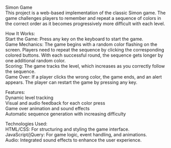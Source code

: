 Simon Game  
This project is a web-based implementation of the classic Simon game. The game challenges players to remember and repeat a sequence of colors in the correct order as it becomes progressively more difficult with each level.

How It Works:  
Start the Game: Press any key on the keyboard to start the game.  
Game Mechanics: The game begins with a random color flashing on the screen. Players need to repeat the sequence by clicking the corresponding colored buttons. With each successful round, the sequence gets longer by one additional random color.  
Scoring: The game tracks the level, which increases as you correctly follow the sequence.  
Game Over: If a player clicks the wrong color, the game ends, and an alert appears. The player can restart the game by pressing any key.    


Features:  
Dynamic level tracking  
Visual and audio feedback for each color press  
Game over animation and sound effects  
Automatic sequence generation with increasing difficulty  


Technologies Used:  
HTML/CSS: For structuring and styling the game interface.  
JavaScript/jQuery: For game logic, event handling, and animations.  
Audio: Integrated sound effects to enhance the user experience.  
